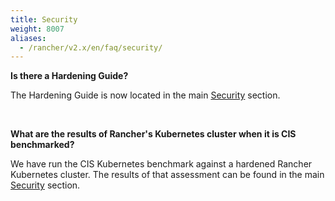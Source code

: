 ```yaml
---
title: Security
weight: 8007
aliases:
  - /rancher/v2.x/en/faq/security/
---
```


**Is there a Hardening Guide?**

The Hardening Guide is now located in the main [Security](../pages-for-subheaders/rancher-security.md) section.

<br/>

**What are the results of Rancher's Kubernetes cluster when it is CIS benchmarked?**

We have run the CIS Kubernetes benchmark against a hardened Rancher Kubernetes cluster.  The results of that assessment can be found in the main [Security](../pages-for-subheaders/rancher-security.md) section.

